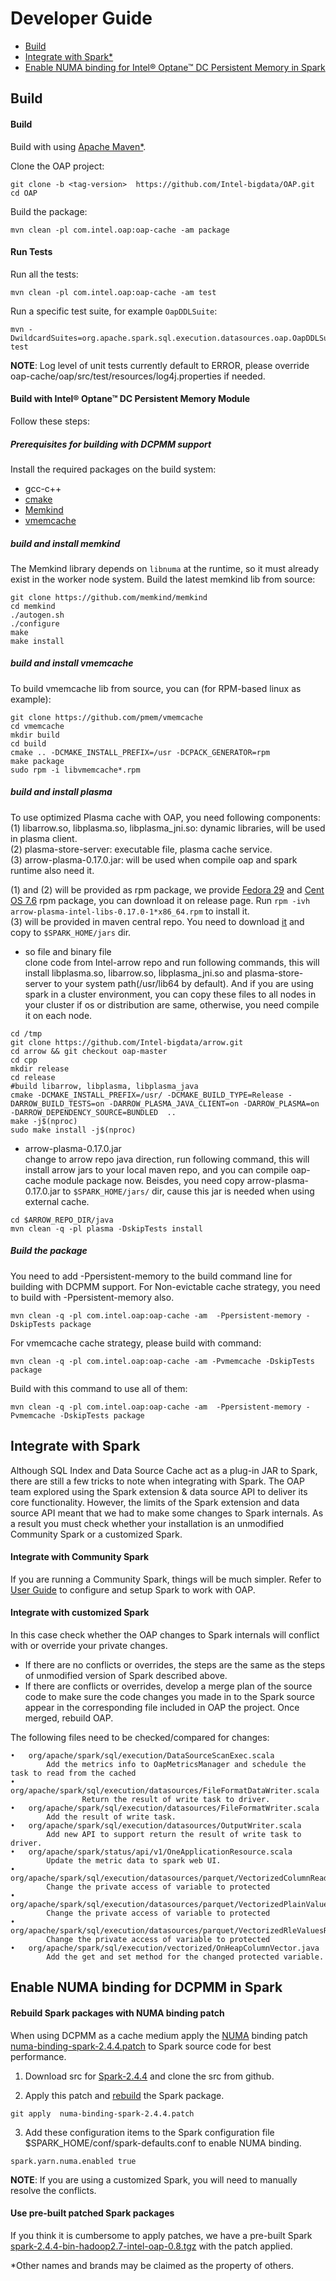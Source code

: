 # Developer Guide

* [Build](#Build)
* [Integrate with Spark\*](#integrate-with-spark)
* [Enable NUMA binding for Intel® Optane™ DC Persistent Memory in Spark](#enable-numa-binding-for-dcpmm-in-spark)

## Build

#### Build

Build with using [Apache Maven\*](http://maven.apache.org/).

Clone the OAP project:

```
git clone -b <tag-version>  https://github.com/Intel-bigdata/OAP.git
cd OAP
```

Build the package:

```
mvn clean -pl com.intel.oap:oap-cache -am package
```

#### Run Tests

Run all the tests:
```
mvn clean -pl com.intel.oap:oap-cache -am test
```
Run a specific test suite, for example `OapDDLSuite`:
```
mvn -DwildcardSuites=org.apache.spark.sql.execution.datasources.oap.OapDDLSuite test
```
**NOTE**: Log level of unit tests currently default to ERROR, please override oap-cache/oap/src/test/resources/log4j.properties if needed.

#### Build with Intel® Optane™ DC Persistent Memory Module

Follow these steps:

##### Prerequisites for building with DCPMM support

Install the required packages on the build system:

- gcc-c++
- [cmake](https://help.directadmin.com/item.php?id=494)
- [Memkind](https://github.com/Intel-bigdata/memkind)
- [vmemcache](https://github.com/pmem/vmemcache)

##### build and install memkind
 The Memkind library depends on `libnuma` at the runtime, so it must already exist in the worker node system. 
   Build the latest memkind lib from source:

```
git clone https://github.com/memkind/memkind
cd memkind
./autogen.sh
./configure
make
make install
   ``` 
##### build and install vmemcache

To build vmemcache lib from source, you can (for RPM-based linux as example):
```
git clone https://github.com/pmem/vmemcache
cd vmemcache
mkdir build
cd build
cmake .. -DCMAKE_INSTALL_PREFIX=/usr -DCPACK_GENERATOR=rpm
make package
sudo rpm -i libvmemcache*.rpm
```
##### build and install plasma
To use optimized Plasma cache with OAP, you need following components:  
    (1) libarrow.so, libplasma.so, libplasma_jni.so: dynamic libraries, will be used in plasma client.   
    (2) plasma-store-server: executable file, plasma cache service.  
    (3) arrow-plasma-0.17.0.jar: will be used when compile oap and spark runtime also need it. 
    
(1) and (2) will be provided as rpm package, we provide [Fedora 29](https://github.com/Intel-bigdata/arrow/releases/download/apache-arrow-0.17.0-intel-oap-0.8/arrow-plasma-intel-libs-0.17.0-1.fc29.x86_64.rpm) and [Cent OS 7.6](https://github.com/Intel-bigdata/arrow/releases/download/apache-arrow-0.17.0-intel-oap-0.8/arrow-plasma-intel-libs-0.17.0-1.el7.x86_64.rpm) rpm package, you can download it on release page.
Run `rpm -ivh arrow-plasma-intel-libs-0.17.0-1*x86_64.rpm` to install it.   
(3) will be provided in maven central repo. You need to download [it](https://repo1.maven.org/maven2/com/intel/arrow/arrow-plasma/0.17.0/arrow-plasma-0.17.0.jar) and copy to `$SPARK_HOME/jars` dir.

- so file and binary file  
  clone code from Intel-arrow repo and run following commands, this will install libplasma.so, libarrow.so, libplasma_jni.so and plasma-store-server to your system path(/usr/lib64 by default). And if you are using spark in a cluster environment, you can copy these files to all nodes in your cluster if os or distribution are same, otherwise, you need compile it on each node.
  
```
cd /tmp
git clone https://github.com/Intel-bigdata/arrow.git
cd arrow && git checkout oap-master
cd cpp
mkdir release
cd release
#build libarrow, libplasma, libplasma_java
cmake -DCMAKE_INSTALL_PREFIX=/usr/ -DCMAKE_BUILD_TYPE=Release -DARROW_BUILD_TESTS=on -DARROW_PLASMA_JAVA_CLIENT=on -DARROW_PLASMA=on -DARROW_DEPENDENCY_SOURCE=BUNDLED  ..
make -j$(nproc)
sudo make install -j$(nproc)
```

- arrow-plasma-0.17.0.jar  
   change to arrow repo java direction, run following command, this will install arrow jars to your local maven repo, and you can compile oap-cache module package now. Beisdes, you need copy arrow-plasma-0.17.0.jar to `$SPARK_HOME/jars/` dir, cause this jar is needed when using external cache.
   
```
cd $ARROW_REPO_DIR/java
mvn clean -q -pl plasma -DskipTests install
```


##### Build the package
You need to add -Ppersistent-memory to the build command line for building with DCPMM support. For Non-evictable cache strategy, you need to build with -Ppersistent-memory also.
```
mvn clean -q -pl com.intel.oap:oap-cache -am  -Ppersistent-memory -DskipTests package
```
For vmemcache cache strategy, please build with command:
```
mvn clean -q -pl com.intel.oap:oap-cache -am -Pvmemcache -DskipTests package
```
Build with this command to use all of them:
```
mvn clean -q -pl com.intel.oap:oap-cache -am  -Ppersistent-memory -Pvmemcache -DskipTests package
```

## Integrate with Spark

Although SQL Index and Data Source Cache act as a plug-in JAR to Spark, there are still a few tricks to note when integrating with Spark. The OAP team explored using the Spark extension & data source API to deliver its core functionality. However, the limits of the Spark extension and data source API meant that we had to make some changes to Spark internals. As a result you must check whether your installation is an unmodified Community Spark or a customized Spark.

#### Integrate with Community Spark

If you are running a Community Spark, things will be much simpler. Refer to [User Guide](User-Guide.md) to configure and setup Spark to work with OAP.

#### Integrate with customized Spark

In this case check whether the OAP changes to Spark internals will conflict with or override your private changes. 

- If there are no conflicts or overrides, the steps are the same as the steps of unmodified version of Spark described above. 
- If there are conflicts or overrides, develop a merge plan of the source code to make sure the code changes you made in to the Spark source appear in the corresponding file included in OAP the project. Once merged, rebuild OAP.

The following files need to be checked/compared for changes:

```
•	org/apache/spark/sql/execution/DataSourceScanExec.scala   
		Add the metrics info to OapMetricsManager and schedule the task to read from the cached 
•	org/apache/spark/sql/execution/datasources/FileFormatDataWriter.scala
                Return the result of write task to driver.
•	org/apache/spark/sql/execution/datasources/FileFormatWriter.scala
		Add the result of write task. 
•	org/apache/spark/sql/execution/datasources/OutputWriter.scala  
		Add new API to support return the result of write task to driver.
•	org/apache/spark/status/api/v1/OneApplicationResource.scala    
		Update the metric data to spark web UI.
•	org/apache/spark/sql/execution/datasources/parquet/VectorizedColumnReader.java
		Change the private access of variable to protected
•	org/apache/spark/sql/execution/datasources/parquet/VectorizedPlainValuesReader.java
		Change the private access of variable to protected
•	org/apache/spark/sql/execution/datasources/parquet/VectorizedRleValuesReader.java
		Change the private access of variable to protected
•	org/apache/spark/sql/execution/vectorized/OnHeapColumnVector.java
		Add the get and set method for the changed protected variable.
```

## Enable NUMA binding for DCPMM in Spark

#### Rebuild Spark packages with NUMA binding patch 

When using DCPMM as a cache medium apply the [NUMA](https://www.kernel.org/doc/html/v4.18/vm/numa.html) binding patch [numa-binding-spark-2.4.4.patch](./numa-binding-spark-2.4.4.patch) to Spark source code for best performance.

1. Download src for [Spark-2.4.4](https://archive.apache.org/dist/spark/spark-2.4.4/spark-2.4.4.tgz) and clone the src from github.

2. Apply this patch and [rebuild](https://spark.apache.org/docs/latest/building-spark.html) the Spark package.

```
git apply  numa-binding-spark-2.4.4.patch
```

3. Add these configuration items to the Spark configuration file $SPARK_HOME/conf/spark-defaults.conf to enable NUMA binding.


```
spark.yarn.numa.enabled true 
```
**NOTE**: If you are using a customized Spark, you will need to manually resolve the conflicts.

#### Use pre-built patched Spark packages 

If you think it is cumbersome to apply patches, we have a pre-built Spark [spark-2.4.4-bin-hadoop2.7-intel-oap-0.8.tgz](https://github.com/Intel-bigdata/spark/releases/download/v2.4.4-intel-oap-0.8/spark-2.4.4-bin-hadoop2.7-intel-oap-0.8.tgz) with the patch applied.

\*Other names and brands may be claimed as the property of others.
